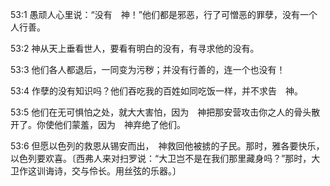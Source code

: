 <a id="1"></a>53:1  愚顽人心里说：“没有　神！”他们都是邪恶，行了可憎恶的罪孽，没有一个人行善。  

<a id="2"></a>53:2  神从天上垂看世人，要看有明白的没有，有寻求他的没有。  

<a id="3"></a>53:3  他们各人都退后，一同变为污秽；并没有行善的，连一个也没有！  

<a id="4"></a>53:4  作孽的没有知识吗？他们吞吃我的百姓如同吃饭一样，并不求告　神。  

<a id="5"></a>53:5  他们在无可惧怕之处，就大大害怕，因为　神把那安营攻击你之人的骨头散开了。你使他们蒙羞，因为　神弃绝了他们。  

<a id="6"></a>53:6  但愿以色列的救恩从锡安而出，　神救回他被掳的子民。那时，雅各要快乐，以色列要欢喜。〔西弗人来对扫罗说：“大卫岂不是在我们那里藏身吗？”那时，大卫作这训诲诗，交与伶长。用丝弦的乐器。〕  
